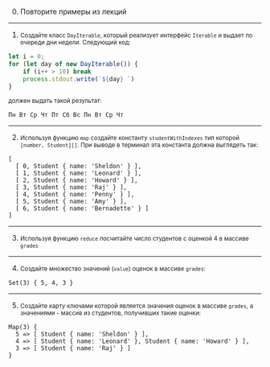 0. Повторите примеры из лекций

---

1. <small>Создайте класс ```DayIterable```, который реализует интерфейс ```Iterable``` и выдает по очереди дни недели. Следующий код:</small>

```typescript
let i = 0;
for (let day of new DayIterable()) {
    if (i++ > 10) break
    process.stdout.write(`${day} `)
}
```

<small>должен выдать такой результат:</small>

```
Пн Вт Ср Чт Пт Сб Вс Пн Вт Ср Чт
```

---

2. <small>Используя функцию ```map``` создайте константу ```studentWithIndexes``` тип которой ```[number, Student][]```. При выводе в терминал эта константа должна выглядеть так:</small>

```
[
  [ 0, Student { name: 'Sheldon' } ],
  [ 1, Student { name: 'Leonard' } ],
  [ 2, Student { name: 'Howard' } ],
  [ 3, Student { name: 'Raj' } ],
  [ 4, Student { name: 'Penny' } ],
  [ 5, Student { name: 'Amy' } ],
  [ 6, Student { name: 'Bernadette' } ]
]
``` 

---

3. <small>Используя функцию ```reduce``` посчитайте число студентов с оценкой 4 в массиве ```grades```</small>

---

4. <small>Создайте множество значений (```value```) оценок в массиве ```grades```:</small>

```
Set(3) { 5, 4, 3 }
```

---

5. <small>Создайте карту ключами которой является значения оценок в массиве ```grades```, а значениями - массив из студентов, получивших такие оценки:</small>

```
Map(3) {
  5 => [ Student { name: 'Sheldon' } ],
  4 => [ Student { name: 'Leonard' }, Student { name: 'Howard' } ],
  3 => [ Student { name: 'Raj' } ]
}
```
